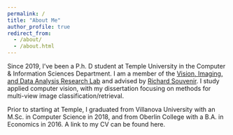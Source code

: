 ```yaml
---
permalink: /
title: "About Me"
author_profile: true
redirect_from: 
  - /about/
  - /about.html
---
```


Since 2019, I’ve been a P.h. D student at Temple University in the Computer & Information Sciences Department. I am a member of the [Vision, Imaging, and Data Analysis Research Lab](https://github.com/vidarlab) and advised by [Richard Souvenir](https://cis.temple.edu/~souvenir/). I study applied computer vision, with my dissertation focusing on methods for multi-view image classification/retrieval. 

Prior to starting at Temple, I graduated from Villanova University with an M.Sc. in Computer Science in 2018, and from Oberlin College with a B.A. in Economics in 2016. A link to my CV can be found here.